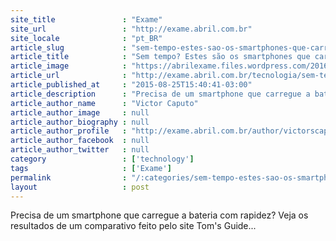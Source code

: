 ```yaml
---
site_title               : "Exame"
site_url                 : "http://exame.abril.com.br"
site_locale              : "pt_BR"
article_slug             : "sem-tempo-estes-sao-os-smartphones-que-carregam-mais-rapido"
article_title            : "Sem tempo? Estes são os smartphones que carregam mais rápido"
article_image            : "https://abrilexame.files.wordpress.com/2016/09/size_960_16_9_tomada1.jpg?quality=70&strip=all&w=960"
article_url              : "http://exame.abril.com.br/tecnologia/sem-tempo-esses-sao-os-smartphones-que-carregam-mais-rapido/"
article_published_at     : "2015-08-25T15:40:41-03:00"
article_description      : "Precisa de um smartphone que carregue a bateria com rapidez? Veja os resultados de um comparativo feito pelo site Tom's Guide..."
article_author_name      : "Victor Caputo"
article_author_image     : null
article_author_biography : null
article_author_profile   : "http://exame.abril.com.br/author/victorscaputo/"
article_author_facebook  : null
article_author_twitter   : null
category                 : ['technology']
tags                     : ['Exame']
permalink                : "/:categories/sem-tempo-estes-sao-os-smartphones-que-carregam-mais-rapido/"
layout                   : post
---
```


Precisa de um smartphone que carregue a bateria com rapidez? Veja os resultados de um comparativo feito pelo site Tom's Guide...

